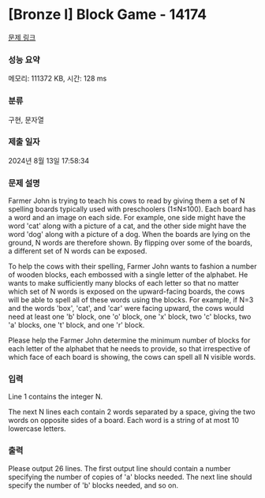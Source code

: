 # [Bronze I] Block Game - 14174 

[문제 링크](https://www.acmicpc.net/problem/14174) 

### 성능 요약

메모리: 111372 KB, 시간: 128 ms

### 분류

구현, 문자열

### 제출 일자

2024년 8월 13일 17:58:34

### 문제 설명

<p>Farmer John is trying to teach his cows to read by giving them a set of N spelling boards typically used with preschoolers (1≤N≤100). Each board has a word and an image on each side. For example, one side might have the word 'cat' along with a picture of a cat, and the other side might have the word 'dog' along with a picture of a dog. When the boards are lying on the ground, N words are therefore shown. By flipping over some of the boards, a different set of N words can be exposed.</p>

<p>To help the cows with their spelling, Farmer John wants to fashion a number of wooden blocks, each embossed with a single letter of the alphabet. He wants to make sufficiently many blocks of each letter so that no matter which set of N words is exposed on the upward-facing boards, the cows will be able to spell all of these words using the blocks. For example, if N=3 and the words 'box', 'cat', and 'car' were facing upward, the cows would need at least one 'b' block, one 'o' block, one 'x' block, two 'c' blocks, two 'a' blocks, one 't' block, and one 'r' block.</p>

<p>Please help the Farmer John determine the minimum number of blocks for each letter of the alphabet that he needs to provide, so that irrespective of which face of each board is showing, the cows can spell all N visible words.</p>

### 입력 

 <p>Line 1 contains the integer N.</p>

<p>The next N lines each contain 2 words separated by a space, giving the two words on opposite sides of a board. Each word is a string of at most 10 lowercase letters.</p>

### 출력 

 <p>Please output 26 lines. The first output line should contain a number specifying the number of copies of 'a' blocks needed. The next line should specify the number of 'b' blocks needed, and so on.</p>

